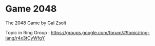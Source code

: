Game 2048
=========

The 2048 Game by Gal Zsolt

Topic in Ring Group : https://groups.google.com/forum/#!topic/ring-lang/r4x3tCyWfgY

